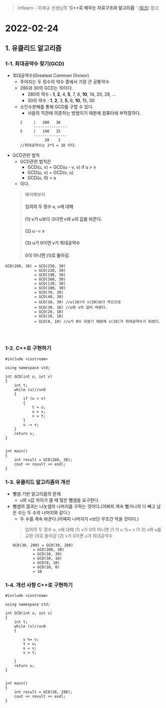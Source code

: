 > inflearn - 이재규 선생님의 '**C++로 배우는 자료구조와 알고리즘** ' ([링크](https://url.kr/l3b1pr)) 참고
# 2022-02-24

## 1. 유클리드 알고리즘
### 1-1. 최대공약수 찾기(GCD)

* 최대공약수(Greatest Common Divisor)
  * 주어지는 두 정수의 약수 중에서 가장 큰 공통약수
  * 280과 30의 GCD는 10이다.
    * 280의 약수 : **1**, **2**, 4, **5**, 7, 8, **10**, 14, 20, 28, ...
    * 30의 약수 : **1**, **2**, 3, **5**, 6, **10**, 15, 30
  * 소인수분해를 통해 GCD를 구할 수 있다.
    * 사람의 직관에 의존하는 방법이기 때문에 컴퓨터에 부적절하다.
    ```
    2     |   280   30
          ---------------
    5     |   140   15
          ---------------
               28    3
    //최대공약수는 2*5 = 10 이다.
    ```
* GCD관련 법칙
  * GCD관련 법칙은
    * GCD(u, v) = GCD(u - v, v) if u > v
    * GCD(u, v) = GCD(v, u)
    * GCD(u, 0) = u
  * 이다.
  > 해석해보자
  > #### 임의의 두 정수 u, v에 대해
  > #### (1) v가 u보다 크다면 v와 u의 값을 바꾼다.
  > #### (2) u -= v
  > #### (3) u가 0이면 v가 최대공약수
  > #### 0이 아니면 (1)로 돌아감.
```
GCD(280, 30) = GCD(250, 30)
             = GCD(220, 30)
             = GCD(190, 30)
             = GCD(160, 30)
             = GCD(130, 30)
             = GCD(100, 30)
             = GCD(70, 30)
             = GCD(40, 30)
             = GCD(10, 30) //u(10)이 v(30)보다 작으므로
             = GCD(30, 10) //u와 v의 값이 바뀐다. 
             = GCD(20, 10)
             = GCD(10, 10)
             = GCD(0, 10) //u가 0이 되었기 때문에 v(10)가 최대공약수가 되었다.
                       
             


```



### 1-2. C++로 구현하기
```
#include <iostream>

using namespace std;

int GCD(int u, int v)
{
	int t;
	while (u)//u>0
	{
		if (u < v)
		{
			t = u;
			u = v;
			v = t;
		}
		u -= v;
	}
	return v;
}


int main()
{
	int result = GCD(280, 30);
	cout << result << endl;
}
```






### 1-3. 유클리드 알고리즘의 개선

* 뺄셈 기반 알고리즘의 문제
	* u와 v값 차이가 클 때 많은 뺄셈을 요구한다.
* 뺄셈의 결과는 나눗셈의 나머지를 구하는 것이다.(어짜피 계속 뺄거니까 다 빼고 남은 수는 두 수의 나머지와 같다.)
	* 두 수를 계속 바꾼다.(어짜피 나머지가 v보단 무조건 작을 것이다.)
	> 임의의 두 정수 u, v에 대해
	> (1) v가 0이 아니면
	>  (1-1) u %= v
	>  (1-2) v와 u를 교환
	>  (1)로 돌아감
	> (2) v가 0이면 u가 최대공약수
	``` 
	GCD(30, 280) = GCD(30, 280)
			 = GCD(280, 30)
			 = GCD(10, 30)
			 = GCD(30, 10)
			 = GCD(0, 10)
			 = GCD(10, 0)
			 = 10
	```
### 1-4. 개선 사항 C++로 구현하기
```
#include <iostream>

using namespace std;

int GCD(int u, int v)
{
	int t;
	while (v)//u>0
	{
		
		u %= v;
		t = u;
		u = v;
		v = t;

	}
	return u;
}


int main()
{
	int result = GCD(30, 280);
	cout << result << endl;
}
```
	
			 
